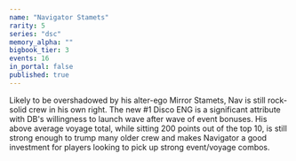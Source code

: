 ```yaml
---
name: "Navigator Stamets"
rarity: 5
series: "dsc"
memory_alpha: ""
bigbook_tier: 3
events: 16
in_portal: false
published: true
---
```


Likely to be overshadowed by his alter-ego Mirror Stamets, Nav is still rock-solid crew in his own right. The new #1 Disco ENG is a significant attribute with DB's willingness to launch wave after wave of event bonuses. His above average voyage total, while sitting 200 points out of the top 10, is still strong enough to trump many older crew and makes Navigator a good investment for players looking to pick up strong event/voyage combos.
